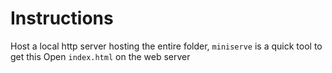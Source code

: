 # Instructions

Host a local http server hosting the entire folder, `miniserve` is a quick tool to get this
Open `index.html` on the web server